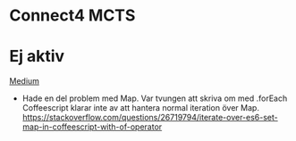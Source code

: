 # Connect4 MCTS

# Ej aktiv

[Medium](https://medium.com/@quasimik/implementing-monte-carlo-tree-search-in-node-js-5f07595104df)

* Hade en del problem med Map.
Var tvungen att skriva om med .forEach
Coffeescript klarar inte av att hantera normal iteration över Map.
https://stackoverflow.com/questions/26719794/iterate-over-es6-set-map-in-coffeescript-with-of-operator
